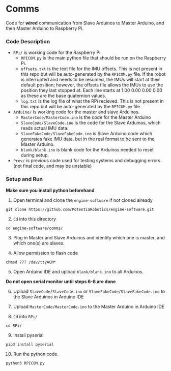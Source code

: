 # Comms

Code for **wired** communication from Slave Arduinos to Master Arduino, and then Master Arduino to Raspberry Pi.<br/>

### Code Description

- `RPi/` is working code for the Raspberry Pi
	- `RPICOM.py` is the main python file that should be run on the Raspberry Pi.
	- `offsets.txt` is the text file for the IMU offsets. This is not present in this repo but will be auto-generated by the `RPICOM.py` file. If the robot is interrupted and needs to be resumed, the IMUs will start at their default position; however, the offsets file allows the IMUs to use the position they last stopped at. Each line starts at 1.00 0.00 0.00 0.00 as these are the base quaternion values.
	- `log.txt` is the log file of what the RPi recieved. This is not present in this repo but will be auto-generated by the `RPICOM.py` file.
- `Arduino/` is working code for the master and slave Arduinos.
	- `MasterCode/MasterCode.ino` is the code for the Master Arduino
	- `SlaveCode/SlaveCode.ino` is the code for the Slave Arduinos, which reads actual IMU data.
	- `SlaveFakeCode/SlaveFakeCode.ino` is Slave Arduino code which generates fake IMU data, but in the real format to be sent to the Master Arduino.
	- `blank/blank.ino` is blank code for the Arduinos needed to reset during setup.
- `Prev/` is previous code used for testing systems and debugging errors (not final code, and may be unstable)<br/>


### Setup and Run

**Make sure you install python beforehand**

1. Open terminal and clone the `engine-software` if not cloned already

```
git clone https://github.com/PotentiaRobotics/engine-software.git

```

2. `Cd` into this directory

```
cd engine-software/comms/

```

3. Plug in Master and Slave Arduinos and identify which one is master, and which one(s) are slaves. 

4. Allow permission to flash code

```
chmod 777 /dev/ttyACM*
```

5. Open Arduino IDE and upload `blank/blank.ino` to all Arduinos.

**Do not open serial monitor until steps 6-8 are done**


6. Upload `SlaveCode/SlaveCode.ino` or `SlaveFakeCode/SlaveFakeCode.ino` to the Slave Arduinos in Arduino IDE

7. Upload `MasterCode/MasterCode.ino` to the Master Arduino in Arduino IDE

8. `Cd` into `RPi/`

```
cd RPi/
```

9. Install pyserial

```
pip3 install pyserial
```

10. Run the python code.

```
python3 RPICOM.py
```
